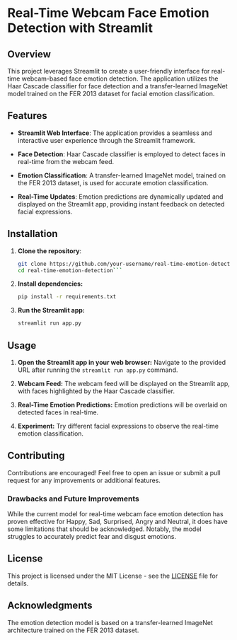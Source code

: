# Real-Time Webcam Face Emotion Detection with Streamlit

## Overview

This project leverages Streamlit to create a user-friendly interface for real-time webcam-based face emotion detection. The application utilizes the Haar Cascade classifier for face detection and a transfer-learned ImageNet model trained on the FER 2013 dataset for facial emotion classification.

## Features

- **Streamlit Web Interface**: The application provides a seamless and interactive user experience through the Streamlit framework.

- **Face Detection**: Haar Cascade classifier is employed to detect faces in real-time from the webcam feed.

- **Emotion Classification**: A transfer-learned ImageNet model, trained on the FER 2013 dataset, is used for accurate emotion classification.

- **Real-Time Updates**: Emotion predictions are dynamically updated and displayed on the Streamlit app, providing instant feedback on detected facial expressions.

## Installation

1. **Clone the repository**:

   ```bash
   git clone https://github.com/your-username/real-time-emotion-detection.git
   cd real-time-emotion-detection```

2. **Install dependencies:**

    ```bash
    pip install -r requirements.txt
    ```

3. **Run the Streamlit app:**

    ```bash
    streamlit run app.py
    ```
## Usage

1. **Open the Streamlit app in your web browser:**
   Navigate to the provided URL after running the `streamlit run app.py` command.

2. **Webcam Feed:**
   The webcam feed will be displayed on the Streamlit app, with faces highlighted by the Haar Cascade classifier.

3. **Real-Time Emotion Predictions:**
   Emotion predictions will be overlaid on detected faces in real-time.

4. **Experiment:**
   Try different facial expressions to observe the real-time emotion classification.

## Contributing
  Contributions are encouraged! Feel free to open an issue or submit a pull request for any improvements or additional features.
### Drawbacks and Future Improvements

While the current model for real-time webcam face emotion detection has proven effective for Happy, Sad, Surprised, Angry and Neutral, it does have some limitations that should be acknowledged. Notably, the model struggles to accurately predict fear and disgust emotions.

## License

This project is licensed under the MIT License - see the [LICENSE](https://opensource.org/license/mit/) file for details.

## Acknowledgments

The emotion detection model is based on a transfer-learned ImageNet architecture trained on the FER 2013 dataset.

